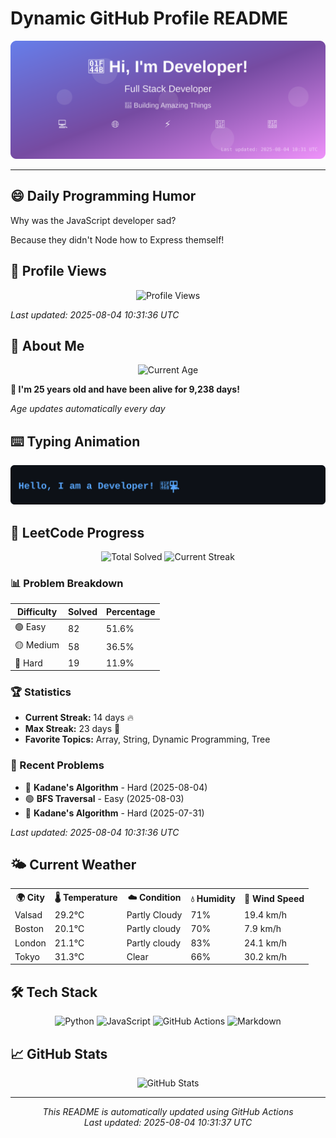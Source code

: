 # Dynamic GitHub Profile README

<!-- HEADER-START -->
<p align="center">
    <img src="./assets/header.svg" alt="Profile Header" />
</p>

---

<!-- HEADER-END -->

<!-- QUOTES-START -->
## 😄 Daily Programming Humor

Why was the JavaScript developer sad?

Because they didn't Node how to Express themself!

<!-- QUOTES-END -->

<!-- VISITOR-COUNTER-START -->
## 👀 Profile Views

<p align="center">
    <img src="https://img.shields.io/badge/Profile%20Views-315-blue?style=for-the-badge&logo=eye&logoColor=white" alt="Profile Views">
</p>

*Last updated: 2025-08-04 10:31:36 UTC*

<!-- VISITOR-COUNTER-END -->

<!-- AGE-START -->
## 🎂 About Me

<p align="center">
    <img src="https://img.shields.io/badge/Age-25%20years%203%20months%2016%20days-brightgreen?style=for-the-badge&logo=calendar&logoColor=white" alt="Current Age">
</p>

**🌟 I'm 25 years old and have been alive for 9,238 days!**

*Age updates automatically every day*

<!-- AGE-END -->

<!-- TYPING-ANIMATION-START -->
## ⌨️ Typing Animation

<p align="center">
    <img src="./assets/typing_animation.svg" alt="Typing Animation" />
</p>

<!-- TYPING-ANIMATION-END -->

<!-- LEETCODE-START -->
## 🧩 LeetCode Progress

<p align="center">
    <img src="https://img.shields.io/badge/Total%20Solved-159-brightgreen?style=for-the-badge&logo=leetcode&logoColor=white" alt="Total Solved">
    <img src="https://img.shields.io/badge/Current%20Streak-14%20days-orange?style=for-the-badge&logo=fire&logoColor=white" alt="Current Streak">
</p>

### 📊 Problem Breakdown

| Difficulty | Solved | Percentage |
|------------|--------|------------|
| 🟢 Easy | 82 | 51.6% |
| 🟡 Medium | 58 | 36.5% |
| 🔴 Hard | 19 | 11.9% |

### 🏆 Statistics
- **Current Streak:** 14 days 🔥
- **Max Streak:** 23 days 🏅
- **Favorite Topics:** Array, String, Dynamic Programming, Tree

### 📝 Recent Problems
- 🔴 **Kadane's Algorithm** - Hard (2025-08-04)
- 🟢 **BFS Traversal** - Easy (2025-08-03)
- 🔴 **Kadane's Algorithm** - Hard (2025-07-31)

*Last updated: 2025-08-04 10:31:36 UTC*

<!-- LEETCODE-END -->

<!-- WEATHER-START -->
## 🌤️ Current Weather

<table>
<tr>
    <th>🌍 City</th>
    <th>🌡️ Temperature</th>
    <th>☁️ Condition</th>
    <th>💧 Humidity</th>
    <th>💨 Wind Speed</th>
</tr>
<tr>
    <td>Valsad</td>
    <td>29.2°C</td>
    <td>Partly Cloudy</td>
    <td>71%</td>
    <td>19.4 km/h</td>
</tr>
<tr>
    <td>Boston</td>
    <td>20.1°C</td>
    <td>Partly cloudy</td>
    <td>70%</td>
    <td>7.9 km/h</td>
</tr>
<tr>
    <td>London</td>
    <td>21.1°C</td>
    <td>Partly cloudy</td>
    <td>83%</td>
    <td>24.1 km/h</td>
</tr>
<tr>
    <td>Tokyo</td>
    <td>31.3°C</td>
    <td>Clear</td>
    <td>66%</td>
    <td>30.2 km/h</td>
</tr>
</table>
<!-- WEATHER-END -->

## 🛠️ Tech Stack

<p align="center">
    <img src="https://img.shields.io/badge/Python-3776AB?style=for-the-badge&logo=python&logoColor=white" alt="Python">
    <img src="https://img.shields.io/badge/JavaScript-F7DF1E?style=for-the-badge&logo=javascript&logoColor=black" alt="JavaScript">
    <img src="https://img.shields.io/badge/GitHub%20Actions-2088FF?style=for-the-badge&logo=github-actions&logoColor=white" alt="GitHub Actions">
    <img src="https://img.shields.io/badge/Markdown-000000?style=for-the-badge&logo=markdown&logoColor=white" alt="Markdown">
</p>

## 📈 GitHub Stats

<p align="center">
    <img src="https://github-readme-stats.vercel.app/api?username=ambicuity&show_icons=true&theme=radical" alt="GitHub Stats">
</p>

---

<p align="center">
    <i>This README is automatically updated using GitHub Actions</i><br>
    <i>Last updated: 2025-08-04 10:31:37 UTC</i>
</p>
